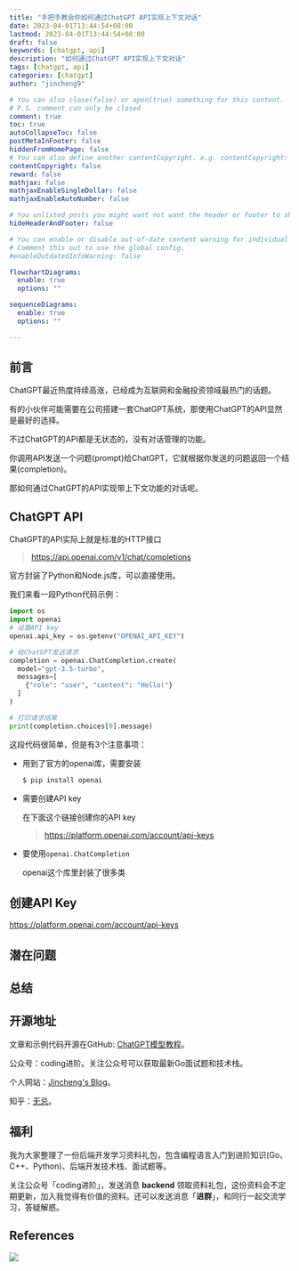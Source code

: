 ```yaml
---
title: "手把手教会你如何通过ChatGPT API实现上下文对话"
date: 2023-04-01T13:44:54+08:00
lastmod: 2023-04-01T13:44:54+08:00
draft: false
keywords: [chatgpt, api]
description: "如何通过ChatGPT API实现上下文对话"
tags: [chatgpt, api]
categories: [chatgpt]
author: "jincheng9"

# You can also close(false) or open(true) something for this content.
# P.S. comment can only be closed
comment: true
toc: true
autoCollapseToc: false
postMetaInFooter: false
hiddenFromHomePage: false
# You can also define another contentCopyright. e.g. contentCopyright: "This is another copyright."
contentCopyright: false
reward: false
mathjax: false
mathjaxEnableSingleDollar: false
mathjaxEnableAutoNumber: false

# You unlisted posts you might want not want the header or footer to show
hideHeaderAndFooter: false

# You can enable or disable out-of-date content warning for individual post.
# Comment this out to use the global config.
#enableOutdatedInfoWarning: false

flowchartDiagrams:
  enable: true
  options: ""

sequenceDiagrams: 
  enable: true
  options: ""

---
```


## 前言

ChatGPT最近热度持续高涨，已经成为互联网和金融投资领域最热门的话题。

有的小伙伴可能需要在公司搭建一套ChatGPT系统，那使用ChatGPT的API显然是最好的选择。

不过ChatGPT的API都是无状态的，没有对话管理的功能。

你调用API发送一个问题(prompt)给ChatGPT，它就根据你发送的问题返回一个结果(completion)。

那如何通过ChatGPT的API实现带上下文功能的对话呢。

## ChatGPT API

ChatGPT的API实际上就是标准的HTTP接口

> https://api.openai.com/v1/chat/completions

官方封装了Python和Node.js库，可以直接使用。

我们来看一段Python代码示例：

```python
import os
import openai
# 设置API key
openai.api_key = os.getenv("OPENAI_API_KEY")

# 给ChatGPT发送请求
completion = openai.ChatCompletion.create(
  model="gpt-3.5-turbo",
  messages=[
    {"role": "user", "content": "Hello!"}
  ]
)

# 打印请求结果
print(completion.choices[0].message)
```

这段代码很简单，但是有3个注意事项：

* 用到了官方的openai库，需要安装

  ```bash
  $ pip install openai
  ```

* 需要创建API key

  在下面这个链接创建你的API key

  >  https://platform.openai.com/account/api-keys

* 要使用`openai.ChatCompletion`

  openai这个库里封装了很多类



## 创建API Key

https://platform.openai.com/account/api-keys

## 



## 潜在问题



## 总结



## 开源地址

文章和示例代码开源在GitHub: [ChatGPT模型教程](https://github.com/jincheng9/gpt-tutorial)。

公众号：coding进阶。关注公众号可以获取最新Go面试题和技术栈。

个人网站：[Jincheng's Blog](https://jincheng9.github.io/)。

知乎：[无忌](https://www.zhihu.com/people/thucuhkwuji)。



## 福利

我为大家整理了一份后端开发学习资料礼包，包含编程语言入门到进阶知识(Go、C++、Python)、后端开发技术栈、面试题等。

关注公众号「coding进阶」，发送消息 **backend** 领取资料礼包，这份资料会不定期更新，加入我觉得有价值的资料。还可以发送消息「**进群**」，和同行一起交流学习，答疑解惑。



## References



![](/img/wechat.png)

